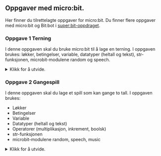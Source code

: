 ## Oppgaver med micro:bit.

Her finner du tilrettelagte oppgaver for micro:bit. Du finner flere oppgaver med micro:bit og Bit:bot i [super:bit-oppdraget](https://github.com/oivron/komme-i-gang-microbit).

### Oppgave 1 Terning

I denne oppgaven skal du bruke micro:bit til å lage en terning. I oppgaven brukes: løkker, betingelser, variable, datatyper (heltall og tekst), str-funksjonen, microbit-modulene random og speech.

<details>
<summary>Klikk for å utvide.</summary>

Utstyr: micro:bit, buzzer/hodetelefoner/høyttalere, ledninger.

I denne oppgaven skal du lage en terning. Når terningen ristes, skal den vise antallet på micro:bit-skjemen og lese det med tekst-til-tale. Når terningen for eksempel viser 3, vil det stå 3 på skjermen samtidig som talesyntesen leser tallet på engelsk. Det finnes ingen norsk stemme. Tekst-til-tale på micro:bit er ikke ferdig utviklet og er ganske dårlig. Men det er morsomt å bruke den likevel.

Vi kan ikke kaste micro:biten slik vi kaster en terning. Men micro:bit reagerer på bevegelse, så i stedet kan vi riste den. For at vi skal kunne bruke både tekst-til-tale og bevegelse på micro:bit, trenger vi to ekstra moduler, nemlig speech og random. Vi legger import-setninger for de modulene vi trenger helt først i koden. Husk at du også trenger selve micro:bit-modulen.

Bruk en while-løkke slik at programmet ditt kjører uendelig:

```
while True:
```

Inne i while-løkka trenger du en instruksjon som sier noe om hva som skal skje hvis micro:bit ristes (shake). Da passer det å bruke en if-setning. Det at micro:bit reagerer på bevegelse, betyr at den har en bevegelsessensor eller et akselerometer. Koden du trenger ser slik ut:

```
if accelerometer.was_gesture("shake"):
```

Hva er det som skal skje når du rister micro:bit? Jo, vi vil at micro:bit skal velge et tilfeldig tall fra 1 til 6. Det er jo slik en terning virker. Nå kan du bruke de mulighetene som ligger i modulen random. Og så trenger du en variabel. En variabel brukes til å lagre verdier, for eksempel et tall. En variabel har et passende navn som du bestemmer selv, og en verdi. Her kan det passe bra å kalle variabelen for antall. Du trenger en instruksjon som lager et tilfeldig tall mellom 1 og 6, og som lagrer det i variabelen antall:

```
antall = random.randint(1, 6)
```

Hva er det som mangler nå? Jo, du må sørge for at tallet leses opp og vises på micro:bit. Nå trenger du modulen speech. For at micro:bit skal lese opp tallet med tekst-itl-tale, kan du bruke instruksjonen:

```
speech.say(str(antall))
```

Legg merke til at du må ha str foran variabelen antall. Dette kommer av at variabler kan lagre ulike typer data, for eksempel tekst og tall. Typen som variabelen antall lagrer, er tall. Men det vi skal få lest opp med talesyntesen, må være av typen tekst. Så du må bruke en funksjon som kalles str for å konvertere variabelen antall fra tall til tekst:

Det siste du skal gjøre er å vise variabelen antall på LED-matrisen. Det er en ganske grei instruksjon og den ser slik ut:


```
display.show(antall)
```

Husk at du må bruke innrykk, både i while-løkka og i if-setningen!

#### Løsningsforslag

  <details>
<summary>Klikk for å utvide.</summary>
    
```
from micro:bit import *
import speech
import random

while True:
  if accelerometer.was_gesture("shake"):
    antall = random.randint(1, 6)
    speech.say(str(antall))
    display.show(antall)
```
    
</details>
</details>

### Oppgave 2 Gangespill

I denne oppgaven skal du lage et spill som kan gange to tall. I oppgaven brukes:
- Løkker
- Betingelser
- Variable
- Datatyper (heltall og tekst)
- Operatorer (multiplikasjon, inkrement, boolsk)
- str-funksjonen
- microbit-modulene random, speech, music

<details>
<summary>Klikk for å utvide.</summary>

Utstyr: micro:bit, høyttalere.

I denne oppgaven skal du lage et gangespill. Når du rister microbit skal du få beskjed om å gange to tall mellom 1 og 9. For å oppgi svar, skal du angi tierne ved å trykke knapp A og enerne ved å trykke på knapp B. Hvis du får beskjed om å gange 3 og 9 (som er 27), skal du trykke 2 ganger på knapp A og 7 ganger på B. For å sende svaret, skal du snu microbit opp ned. Du skal så få beskjed om du svarte riktig eller galt.

I tillegg til selve microbit-modulen, trenger du modulene random, speech og music til denne oppgaven. Du må derfor starte programmet med flere import-setninger:

```
from microbit import *
import random
import speech
import music
```

Du trenger en while-løkke slik at du kan spille spillet flere ganger. Den skal inneholde resten av programkoden du skal lage. Deretter må du ha flere betingelser som dekker alle hendelsene i programmet ditt (riste, trykke på knapp A, trykke på knapp B og snu opp ned). Spillet begynner ved at microbit gir deg to tall når du rister den. Du kan bruke metoden accelerometer.was_gesture for å finne ut om microbiten ristes. Så den første betingelsen inne i while-løkka blir:

```
while True:
    if accelerometer.was_gesture("shake"):
```

Hva må du ha inne i if-setningen? Hva skal skje når microbit ristes? Det første du trenger, er to variable som tar vare på de to tallene microbit lager når du rister den. Kall dem gjerne faktor1 og faktor2. Disse må så få en tilfeldig verdi mellom 1 og 9. Til det kan du bruke metoden random.randint:

```
faktor1 = random.randint(1, 9)
faktor2 = random.randint(1, 9)
```

Så trenger du to variabler som skal ta vare på svaret du gir, det vil si antall ganger du trykker på knapp A og antall ganger på knapp B. Du kan kalle dem tiere og enere. Dessuten må du si at tierne og enerne skal ha verdien 0 til å begynne med. Det er viktig fordi vi må være sikre på at verdien nullstilles mellom hver gang du spiller gangespillet. Hvordan skal du skrive dette i programmet ditt?

Du trenger enda en variabel. Du må ha en som tar vare på tallet du får når faktor1 og faktor2 ganges. Denne variabelen kan du kalle produkt. Siden Python er ganske god i matematikk, kan du enkelt regne ut det ved hjelpe av * (stjerne). Det blir altså variabelen produkt som tar vare på det riktige svaret. Hvordan skal du skrive dette uttrykket?

Det neste som skal skje, er at spillet gir beskjed om hvilke to tall som skal ganges (faktor1 og faktor2). Det går an å vise dette både på microbit-skjermen og med tekst-til-tale. Du trenger ikke vise det på skjermen hvis du ikke vil, men det kan kanskje være lurt hvis noen seende skal spille spillet du lager. Seende er ikke så flinke til å forstå tekst-til-tale. For å vise tallene på microbit-skjermen, bruker du metoden display.scroll. Men det er et problem. Du kan ikke vise faktor1 og faktor2 på skjermen siden de er av typen heltall. Du kan bare vise tekst. Så du må gjøre om fra heltall til tekst før du sender dem til skjermen. Til det kan du bruke en funksjon som heter str:

```
display.scroll(str(faktor1) + " x " + str(faktor2))
```

For å høre tallene med tekst-til-tale, bruker du metoden speech-say. Også her må du først gjøre om til tekst:

```
speech.say(str(faktor1) + "and" + str(faktor2))
```

Så langt har du bestemt hva som skal skje inne i den første if-setningen, altså når microbit ristes. Husk innrykk! Nå skal du sørge for at spilleren kan gi et svar når spillet ber spilleren gange to tall. Vi må bygge videre på if-setningen med elif. Som vi sa til å begynne med, så skal knapp A brukes til å angi tierne, mens B skal brukes til enerne. Så hvis svaret er 27, blir det 2 trykk på A og 7 på B. Dette krever ikke så mye å programkode. Hvilken metode må du bruke for å registrere antall ganger knapp A og B blir trykket? Du trenger en elif-setning for hver av dem. Antall trykk lagrer du i variablene tiere og enere. Det går an å skrive dette slik: tiere = tiere + 1. Det betyr at variablelen tiere skal være lik den gamle verdien av tiere pluss 1. Men i Python kan vi skrive dette veldig elegant slik:

```
tiere += 1
```

For enerne blir det tilsvarende. Så langt har spilleren fått beskjed om å gange to tall, og har svart ved å trykke et visst antall ganger er på A og B.

Nå må programmet sammenligne svaret fra spilleren med variabelen produkt. Og så må spilleren får beskjed om svaret var riktig eller galt. Dette kan du gjøre med en siste elif-setning. Tidligere har du brukt betingelser for risting og trykk på knapp A eller B. Nå skal du bruke en betingelse som dekker tilfellet med å snu microbit opp ned. Du kan bruke metoden accelerometer.was_gesture til dette:

```
elif accelerometer.was_gesture("face down")
```

Programmet vet allerede hvor mange ganger spilleren har trykket på knapp A og B (tiere og enere). Men spillet vet ennå ikke hva avgitt svar er. Du trenger en variabel som tar vare på dette tallet. Kall den gjerne svar. Hvordan kan du regne ut dette tallet.

Det er nødvendig med noen flere instruksjoner. Du må sammenligne variablene svar og produkt. Er de identiske, er svaret riktig. Hvis ikke, er svaret galt. Her skal du bruke både talesyntese og musikk for å gi beskjed til spilleren om det ble riktig eller galt. Du trenger to betingelser til dette, if og else. De må ligge inne i den siste elif-betingelsen du laget. I if-setningen skal vi sammenligne variablene svar og produkt. Det kan vi gjøre ved bruk av to likhetstegn (svar == produkt). Betingelsen er at svar og produkt er like. Det vil altså si at spilleren har svart riktig. Men hvis svaret ikke er riktig, så må det være galt. Derfor kan du bruke else og ikke elif. Bruk følgende kode og fyll ut det som skal være inne i else-betingelsen:


```
if svar == produkt:
    music.play(music.JUMP_UP)
    speech.say("Correct answer")
else:
    # Spill melodien WAWAWAWAA
    # La tekst-til-tale lese "Wrong answer"
```

Dette ble et ganske langt program med mange forskjellige instruksjoner. Husk riktig innrykk! Hvis ikke krasjer programmet.

#### Løsningsforslag

<details>
<summary>Klikk for å utvide.</summary>

```
from microbit import *
import random
import speech
import music

while True:
    if accelerometer.was_gesture("shake"):
        faktor1 = random.randint(1, 9)
        faktor2 = random.randint(1, 9)
        enere = 0
        tiere = 0
        produkt = faktor1 * faktor2
        display.scroll(str(faktor1) + " x " + str(faktor2))
        speech.say(str(faktor1) + "and" + str(faktor2))
    elif button_a.was_pressed():
        tiere += 1
    elif button_b.was_pressed():
        enere += 1
    elif accelerometer.was_gesture("face down"):
        svar = (tiere * 10) + enere
        if svar == produkt:
            music.play(music.JUMP_UP)
            speech.say("Correct answer")
        else:
            music.play(music.WAWAWAWAA)
            speech.say("Wrong answer")
```
</details>
</details>
